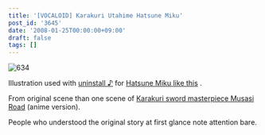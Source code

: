 ```yaml
---
title: '[VOCALOID] Karakuri Utahime Hatsune Miku'
post_id: '3645'
date: '2008-01-25T00:00:00+09:00'
draft: false
tags: []
---
```


![634](https://danmaq.com/image/illustrations/miku/634_s.jpg)

Illustration used with [uninstall ♪](http://www.nicovideo.jp/watch/sm2197976) for [Hatsune Miku like this](http://www.nicovideo.jp/watch/sm2197976) .

From original scene than one scene of [Karakuri sword masterpiece Musasi Road](http://pierrot.jp/title/musashi/) (anime version).

People who understood the original story at first glance note attention bare.